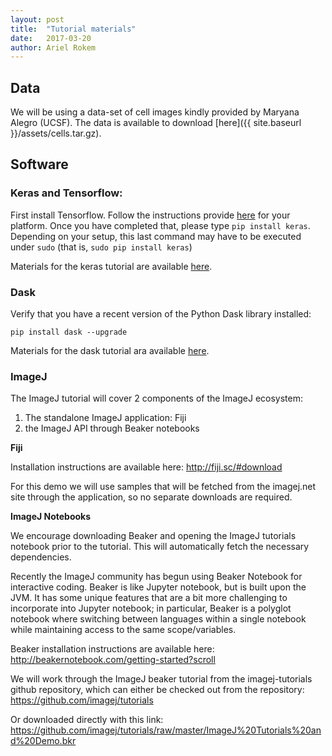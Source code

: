 ```yaml
---
layout: post
title:  "Tutorial materials"
date:   2017-03-20
author: Ariel Rokem
---
```


## Data

We will be using a data-set of cell images kindly provided by Maryana Alegro (UCSF). The data is available to download [here]({{ site.baseurl }}/assets/cells.tar.gz).


## Software

### Keras and Tensorflow:

First install Tensorflow. Follow the instructions provide [here](https://www.tensorflow.org/install/) for your platform. Once you have completed that, please type `pip install keras`. Depending on your setup, this last command may have to be executed under `sudo` (that is, `sudo pip install keras`)

Materials for the keras tutorial are available [here](https://github.com/arokem/keras-tutorial).

### Dask

Verify that you have a recent version of the Python Dask library installed:

`pip install dask --upgrade`

Materials for the dask tutorial ara available [here](https://github.com/valentina-s/dask-image-tutorial).

### ImageJ

The ImageJ tutorial will cover 2 components of the ImageJ ecosystem:
1. The standalone ImageJ application: Fiji
2. the ImageJ API through Beaker notebooks

**Fiji**

Installation instructions are available here: http://fiji.sc/#download

For this demo we will use samples that will be fetched from the imagej.net site through the application, so no separate downloads are required.

**ImageJ Notebooks**

We encourage downloading Beaker and opening the ImageJ tutorials notebook prior to the tutorial. This will automatically fetch the necessary dependencies.

Recently the ImageJ community has begun using Beaker Notebook for interactive coding. Beaker is like Jupyter notebook, but is built upon the JVM. It has some unique features that are a bit more challenging to incorporate into Jupyter notebook; in particular, Beaker is a polyglot notebook where switching between languages within a single notebook while maintaining access to the same scope/variables.

Beaker installation instructions are available here:  http://beakernotebook.com/getting-started?scroll

We will work through the ImageJ beaker tutorial from the imagej-tutorials github repository, which can either be checked out from the repository:
https://github.com/imagej/tutorials

Or downloaded directly with this link:
https://github.com/imagej/tutorials/raw/master/ImageJ%20Tutorials%20and%20Demo.bkr
